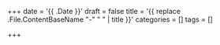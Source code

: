 +++
date = '{{ .Date }}'
draft = false
title = '{{ replace .File.ContentBaseName "-" " " | title }}'
categories = []
tags = []

+++
